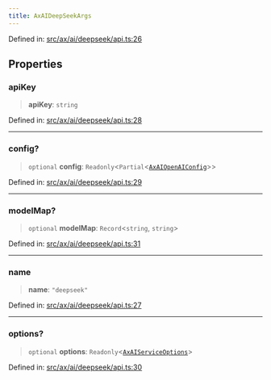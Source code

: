 ```yaml
---
title: AxAIDeepSeekArgs
---
```


Defined in: [src/ax/ai/deepseek/api.ts:26](#apidocs/httpsgithubcomax-llmaxblob3b79ada8d723949fcd8a76c2b6f48cf69d8394f8srcaxaideepseekapitsl26)

## Properties

<a id="apiKey"></a>

### apiKey

> **apiKey**: `string`

Defined in: [src/ax/ai/deepseek/api.ts:28](#apidocs/httpsgithubcomax-llmaxblob3b79ada8d723949fcd8a76c2b6f48cf69d8394f8srcaxaideepseekapitsl28)

***

<a id="config"></a>

### config?

> `optional` **config**: `Readonly`\<`Partial`\<[`AxAIOpenAIConfig`](#apidocs/typealiasaxaiopenaiconfig)\>\>

Defined in: [src/ax/ai/deepseek/api.ts:29](#apidocs/httpsgithubcomax-llmaxblob3b79ada8d723949fcd8a76c2b6f48cf69d8394f8srcaxaideepseekapitsl29)

***

<a id="modelMap"></a>

### modelMap?

> `optional` **modelMap**: `Record`\<`string`, `string`\>

Defined in: [src/ax/ai/deepseek/api.ts:31](#apidocs/httpsgithubcomax-llmaxblob3b79ada8d723949fcd8a76c2b6f48cf69d8394f8srcaxaideepseekapitsl31)

***

<a id="name"></a>

### name

> **name**: `"deepseek"`

Defined in: [src/ax/ai/deepseek/api.ts:27](#apidocs/httpsgithubcomax-llmaxblob3b79ada8d723949fcd8a76c2b6f48cf69d8394f8srcaxaideepseekapitsl27)

***

<a id="options"></a>

### options?

> `optional` **options**: `Readonly`\<[`AxAIServiceOptions`](#apidocs/typealiasaxaiserviceoptions)\>

Defined in: [src/ax/ai/deepseek/api.ts:30](#apidocs/httpsgithubcomax-llmaxblob3b79ada8d723949fcd8a76c2b6f48cf69d8394f8srcaxaideepseekapitsl30)
